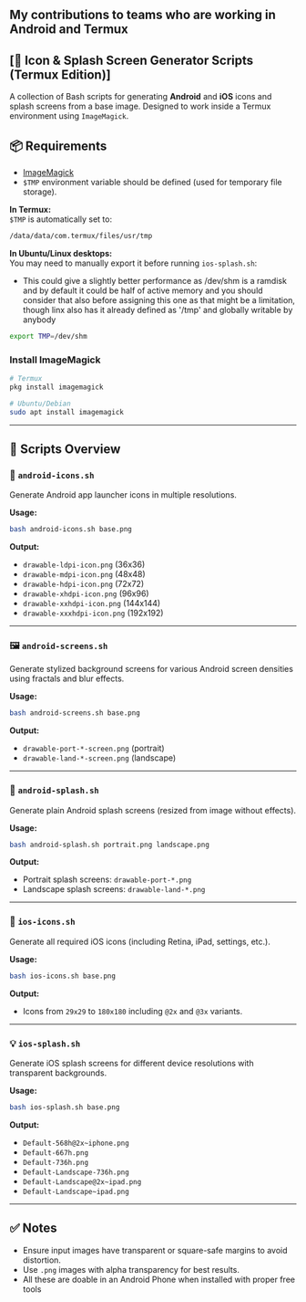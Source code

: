 ## My contributions to teams who  are working in Android and Termux

## [🎨 Icon & Splash Screen Generator Scripts (Termux Edition)]

A collection of Bash scripts for generating **Android** and **iOS** icons and splash screens from a base image. Designed to work inside a Termux environment using `ImageMagick`.

## 📦 Requirements

- [ImageMagick](https://imagemagick.org)
- `$TMP` environment variable should be defined (used for temporary file storage).

**In Termux:**  
`$TMP` is automatically set to:

```bash
/data/data/com.termux/files/usr/tmp
```

**In Ubuntu/Linux desktops:**  
You may need to manually export it before running `ios-splash.sh`:
- This  could give a slightly better performance as /dev/shm is a ramdisk and by default it could be half of active memory and you should consider that also before assigning this one as that might be a limitation, though linx also has it already defined as '/tmp' and globally writable by anybody
```bash
export TMP=/dev/shm
```

### Install ImageMagick

```bash
# Termux
pkg install imagemagick

# Ubuntu/Debian
sudo apt install imagemagick
```

---

## 📁 Scripts Overview

### 📱 `android-icons.sh`
Generate Android app launcher icons in multiple resolutions.

**Usage:**
```bash
bash android-icons.sh base.png
```

**Output:**
- `drawable-ldpi-icon.png` (36x36)
- `drawable-mdpi-icon.png` (48x48)
- `drawable-hdpi-icon.png` (72x72)
- `drawable-xhdpi-icon.png` (96x96)
- `drawable-xxhdpi-icon.png` (144x144)
- `drawable-xxxhdpi-icon.png` (192x192)

---

### 🖼 `android-screens.sh`
Generate stylized background screens for various Android screen densities using fractals and blur effects.

**Usage:**
```bash
bash android-screens.sh base.png
```

**Output:**
- `drawable-port-*-screen.png` (portrait)
- `drawable-land-*-screen.png` (landscape)

---

### 🚀 `android-splash.sh`
Generate plain Android splash screens (resized from image without effects).

**Usage:**
```bash
bash android-splash.sh portrait.png landscape.png
```

**Output:**
- Portrait splash screens: `drawable-port-*.png`
- Landscape splash screens: `drawable-land-*.png`

---

### 🍏 `ios-icons.sh`
Generate all required iOS icons (including Retina, iPad, settings, etc.).

**Usage:**
```bash
bash ios-icons.sh base.png
```

**Output:**
- Icons from `29x29` to `180x180` including `@2x` and `@3x` variants.

---

### 💡 `ios-splash.sh`
Generate iOS splash screens for different device resolutions with transparent backgrounds.

**Usage:**
```bash
bash ios-splash.sh base.png
```

**Output:**
- `Default-568h@2x~iphone.png`
- `Default-667h.png`
- `Default-736h.png`
- `Default-Landscape-736h.png`
- `Default-Landscape@2x~ipad.png`
- `Default-Landscape~ipad.png`

---

## ✅ Notes

- Ensure input images have transparent or square-safe margins to avoid distortion.
- Use `.png` images with alpha transparency for best results.
- All these are doable in an Android Phone when installed with proper free tools 

